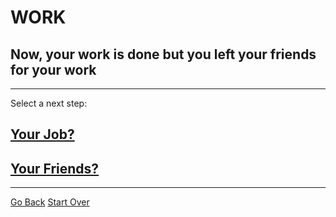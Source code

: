 # WORK
## Now, your work is done but you left your friends for your work
---
Select a next step:
## [Your Job?](goodend1.md)
## [Your Friends?](goodend2.md)
---
[Go Back](scene1.md)
[Start Over](../home.md)